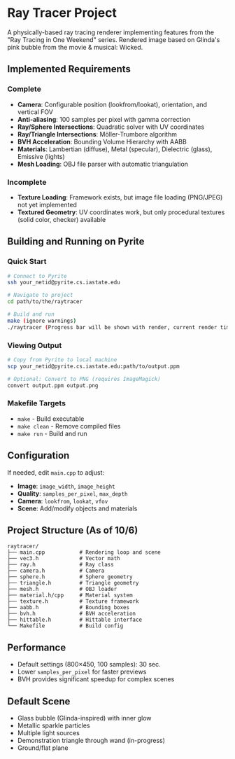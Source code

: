 
# Ray Tracer Project

A physically-based ray tracing renderer implementing features from the "Ray Tracing in One Weekend" series. Rendered image based on Glinda's pink bubble from the movie & musical: Wicked.  

## Implemented Requirements

### Complete
- **Camera**: Configurable position (lookfrom/lookat), orientation, and vertical FOV
- **Anti-aliasing**: 100 samples per pixel with gamma correction
- **Ray/Sphere Intersections**: Quadratic solver with UV coordinates
- **Ray/Triangle Intersections**: Möller-Trumbore algorithm
- **BVH Acceleration**: Bounding Volume Hierarchy with AABB
- **Materials**: Lambertian (diffuse), Metal (specular), Dielectric (glass), Emissive (lights)
- **Mesh Loading**: OBJ file parser with automatic triangulation

### Incomplete
- **Texture Loading**: Framework exists, but image file loading (PNG/JPEG) not yet implemented
- **Textured Geometry**: UV coordinates work, but only procedural textures (solid color, checker) available

## Building and Running on Pyrite

### Quick Start
```bash
# Connect to Pyrite
ssh your_netid@pyrite.cs.iastate.edu

# Navigate to project
cd path/to/the/raytracer

# Build and run
make (ignore warnings)
./raytracer (Progress bar will be shown with render, current render time: 30 sec.)
```

### Viewing Output
```bash
# Copy from Pyrite to local machine
scp your_netid@pyrite.cs.iastate.edu:path/to/output.ppm 

# Optional: Convert to PNG (requires ImageMagick)
convert output.ppm output.png
```

### Makefile Targets
- `make` - Build executable
- `make clean` - Remove compiled files
- `make run` - Build and run

## Configuration

If needed, edit `main.cpp` to adjust:
- **Image**: `image_width`, `image_height`
- **Quality**: `samples_per_pixel`, `max_depth`
- **Camera**: `lookfrom`, `lookat`, `vfov`
- **Scene**: Add/modify objects and materials

## Project Structure (As of 10/6)

```
raytracer/
├── main.cpp           # Rendering loop and scene
├── vec3.h             # Vector math
├── ray.h              # Ray class
├── camera.h           # Camera
├── sphere.h           # Sphere geometry
├── triangle.h         # Triangle geometry
├── mesh.h             # OBJ loader
├── material.h/cpp     # Material system
├── texture.h          # Texture framework
├── aabb.h             # Bounding boxes
├── bvh.h              # BVH acceleration
├── hittable.h         # Hittable interface
└── Makefile           # Build config
```

## Performance

- Default settings (800×450, 100 samples): 30 sec.
- Lower `samples_per_pixel` for faster previews
- BVH provides significant speedup for complex scenes

## Default Scene

- Glass bubble (Glinda-inspired) with inner glow
- Metallic sparkle particles
- Multiple light sources
- Demonstration triangle through wand (in-progress)
- Ground/flat plane
